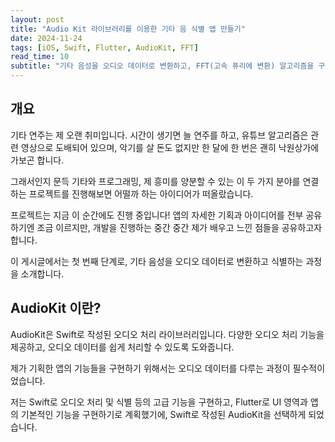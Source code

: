 ```yaml
---
layout: post
title: "Audio Kit 라이브러리를 이용한 기타 음 식별 앱 만들기"
date: 2024-11-24
tags: [iOS, Swift, Flutter, AudioKit, FFT]
read_time: 10
subtitle: "기타 음성을 오디오 데이터로 변환하고, FFT(고속 퓨리에 변환) 알고리즘을 구현하여 음 식별 기능을 구현해봅니다"
---
```


## 개요
기타 연주는 제 오랜 취미입니다. 시간이 생기면 늘 연주를 하고, 유튜브 알고리즘은 관련 영상으로 도배되어 있으며, 악기를 살 돈도 없지만 한 달에 한 번은 괜히 낙원상가에 가보곤 합니다.

그래서인지 문득 기타와 프로그래밍, 제 흥미를 양분할 수 있는 이 두 가지 분야를 연결하는 프로젝트를 진행해보면 어떨까 하는 아이디어가 떠올랐습니다.

프로젝트는 지금 이 순간에도 진행 중입니다! 앱의 자세한 기획과 아이디어를 전부 공유하기엔 조금 이르지만, 개발을 진행하는 중간 중간 제가 배우고 느낀 점들을 공유하고자 합니다.

이 게시글에서는 첫 번째 단계로, 기타 음성을 오디오 데이터로 변환하고 식별하는 과정을 소개합니다.


## AudioKit 이란?
AudioKit은 Swift로 작성된 오디오 처리 라이브러리입니다. 다양한 오디오 처리 기능을 제공하고, 오디오 데이터를 쉽게 처리할 수 있도록 도와줍니다.

제가 기획한 앱의 기능들을 구현하기 위해서는 오디오 데이터를 다루는 과정이 필수적이었습니다.

저는 Swift로 오디오 처리 및 식별 등의 고급 기능을 구현하고, Flutter로 UI 영역과 앱의 기본적인 기능을 구현하기로 계획했기에, Swift로 작성된 AudioKit을 선택하게 되었습니다.

